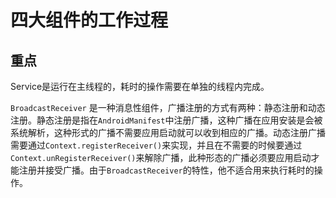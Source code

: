 # 四大组件的工作过程



## 重点



Service是运行在主线程的，耗时的操作需要在单独的线程内完成。

`BroadcastReceiver` 是一种消息性组件，广播注册的方式有两种：静态注册和动态注册。静态注册是指在`AndroidManifest`中注册广播，这种广播在应用安装是会被系统解析，这种形式的广播不需要应用启动就可以收到相应的广播。动态注册广播需要通过`Context.registerReceiver()`来实现，并且在不需要的时候要通过`Context.unRegisterReceiver()`来解除广播，此种形态的广播必须要应用启动才能注册并接受广播。由于`BroadcastReceiver`的特性，他不适合用来执行耗时的操作。





